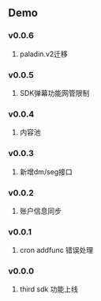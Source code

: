 ## Demo

### v0.0.6
1. paladin.v2迁移

### v0.0.5
1. SDK弹幕功能网管限制

### v0.0.4
1. 内容池

### v0.0.3
1. 新增dm/seg接口

### v0.0.2
1. 账户信息同步

### v0.0.1
1. cron addfunc 错误处理

### v0.0.0
1. third sdk 功能上线
